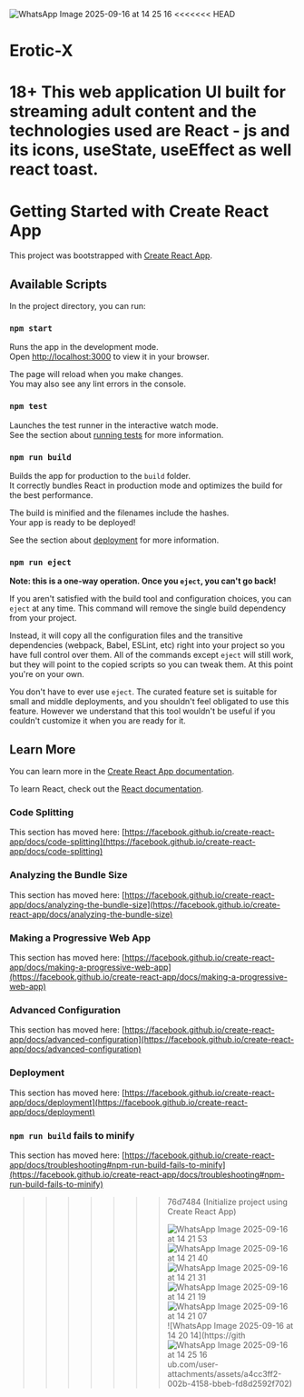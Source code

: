 ![WhatsApp Image 2025-09-16 at 14 25 16](https://github.com/user-attachments/assets/b9b6d560-71ce-4307-af0e-8f4b1785cbf9)
<<<<<<< HEAD
# Erotic-X
18+ This web application UI built for streaming adult content and the technologies used are React - js and its icons, useState, useEffect as well react toast.
=======
# Getting Started with Create React App

This project was bootstrapped with [Create React App](https://github.com/facebook/create-react-app).

## Available Scripts

In the project directory, you can run:

### `npm start`

Runs the app in the development mode.\
Open [http://localhost:3000](http://localhost:3000) to view it in your browser.

The page will reload when you make changes.\
You may also see any lint errors in the console.

### `npm test`

Launches the test runner in the interactive watch mode.\
See the section about [running tests](https://facebook.github.io/create-react-app/docs/running-tests) for more information.

### `npm run build`

Builds the app for production to the `build` folder.\
It correctly bundles React in production mode and optimizes the build for the best performance.

The build is minified and the filenames include the hashes.\
Your app is ready to be deployed!

See the section about [deployment](https://facebook.github.io/create-react-app/docs/deployment) for more information.

### `npm run eject`

**Note: this is a one-way operation. Once you `eject`, you can't go back!**

If you aren't satisfied with the build tool and configuration choices, you can `eject` at any time. This command will remove the single build dependency from your project.

Instead, it will copy all the configuration files and the transitive dependencies (webpack, Babel, ESLint, etc) right into your project so you have full control over them. All of the commands except `eject` will still work, but they will point to the copied scripts so you can tweak them. At this point you're on your own.

You don't have to ever use `eject`. The curated feature set is suitable for small and middle deployments, and you shouldn't feel obligated to use this feature. However we understand that this tool wouldn't be useful if you couldn't customize it when you are ready for it.

## Learn More

You can learn more in the [Create React App documentation](https://facebook.github.io/create-react-app/docs/getting-started).

To learn React, check out the [React documentation](https://reactjs.org/).

### Code Splitting

This section has moved here: [https://facebook.github.io/create-react-app/docs/code-splitting](https://facebook.github.io/create-react-app/docs/code-splitting)

### Analyzing the Bundle Size

This section has moved here: [https://facebook.github.io/create-react-app/docs/analyzing-the-bundle-size](https://facebook.github.io/create-react-app/docs/analyzing-the-bundle-size)

### Making a Progressive Web App

This section has moved here: [https://facebook.github.io/create-react-app/docs/making-a-progressive-web-app](https://facebook.github.io/create-react-app/docs/making-a-progressive-web-app)

### Advanced Configuration

This section has moved here: [https://facebook.github.io/create-react-app/docs/advanced-configuration](https://facebook.github.io/create-react-app/docs/advanced-configuration)

### Deployment

This section has moved here: [https://facebook.github.io/create-react-app/docs/deployment](https://facebook.github.io/create-react-app/docs/deployment)

### `npm run build` fails to minify

This section has moved here: [https://facebook.github.io/create-react-app/docs/troubleshooting#npm-run-build-fails-to-minify](https://facebook.github.io/create-react-app/docs/troubleshooting#npm-run-build-fails-to-minify)
>>>>>>> 76d7484 (Initialize project using Create React App)
>>>>>>>
>>>>>>> ![WhatsApp Image 2025-09-16 at 14 21 53](https://github.com/user-attachments/assets/0d818467-f031-43a8-a76b-2765da6a20c2)
![WhatsApp Image 2025-09-16 at 14 21 40](https://github.com/user-attachments/assets/1a9228c9-aaf1-4e6f-bc59-acb20cdabdc2)
![WhatsApp Image 2025-09-16 at 14 21 31](https://github.com/user-attachments/assets/4d49e032-b42e-4770-a392-4fb4d1d09853)
![WhatsApp Image 2025-09-16 at 14 21 19](https://github.com/user-attachments/assets/ea69179c-5cc8-4385-a8a2-b4cc69ef24fc)
![WhatsApp Image 2025-09-16 at 14 21 07](https://github.com/user-attachments/assets/e02778b8-f720-403f-95ff-8afc80d69d64)
![WhatsApp Image 2025-09-16 at 14 20 14](https://gith![WhatsApp Image 2025-09-16 at 14 25 16](https://github.com/user-attachments/assets/7b75bfac-8db0-43fb-97ee-d5c5170c8f26)
ub.com/user-attachments/assets/a4cc3ff2-002b-4158-bbeb-fd8d2592f702)

